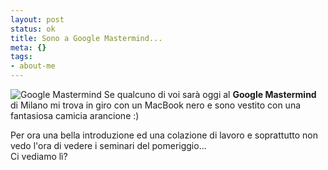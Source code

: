 ```yaml
--- 
layout: post
status: ok
title: Sono a Google Mastermind...
meta: {}
tags: 
- about-me
---
```

![Google Mastermind](http://www.lastknight.com/download/20071003.jpg)
Se qualcuno di voi sarà oggi al **Google Mastermind** di Milano mi trova in giro con un MacBook nero e sono vestito con una fantasiosa camicia arancione :)  
  
Per ora una bella introduzione ed una colazione di lavoro e soprattutto non vedo l'ora di vedere i seminari del pomeriggio...  
Ci vediamo lì? 
